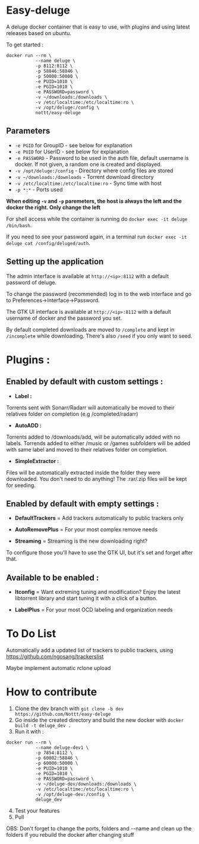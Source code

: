 # Easy-deluge

A deluge docker container that is easy to use, with plugins and using latest releases based on ubuntu.

To get started  :

```
docker run --rm \
           --name deluge \
           -p 8112:8112 \
           -p 58846:58846 \
           -p 50000:50000 \
           -e PUID=1010 \
           -e PGID=1010 \
           -e PASSWORD=password \
           -v ~/downloads:/downloads \
           -v /etc/localtime:/etc/localtime:ro \
           -v /opt/deluge:/config \
           nottt/easy-deluge
```
## Parameters

* `-e PGID` for GroupID - see below for explanation
* `-e PUID` for UserID - see below for explanation
* `-e PASSWORD` - Password to be used in the auth file, default username is docker. If not given, a random one is created and displayed.
* `-v /opt/deluge:/config` - Directory where config files are stored
* `-v ~/downloads:/downloads` - Torrent download directory
* `-v /etc/localtime:/etc/localtime:ro` - Sync time with host
* `-p *:*` - Ports used

**When editing `-v` and `-p` paremeters, the host is always the left and the docker the right. Only change the left**

For shell access while the container is running do `docker exec -it deluge /bin/bash`.

If you need to see your password again, in a terminal run `docker exec -it deluge cat /config/deluged/auth`.

## Setting up the application 

The admin interface is available at `http://<ip>:8112` with a default password of deluge.

To change the password (recommended) log in to the web interface and go to Preferences->Interface->Password.

The GTK UI interface is available at `http://<ip>:8112` with a default username of docker and the password you set.

By default completed downloads are moved to `/complete` and kept in `/incomplete` while downloading. There's also `/seed` if you only want to seed.

# Plugins : 

## Enabled by default with custom settings :

* **Label :**

Torrents sent with Sonarr/Radarr will automatically be moved to their relatives folder on completion (e.g /completed/radarr)

* **AutoADD :**

Torrents added to /downloads/add, will be automatically added with no labels.
Torrends added to either /music or /games subfolders will be added with same label and moved to their relatives folder on completion.

* **SimpleExtractor :**

Files will be automatically extracted inside the folder they were downloaded. You don't need to do anything! The .rar/.zip files will be kept for seeding. 

## Enabled by default with empty settings :

* **DefaultTrackers** = Add trackers automatically to public trackers only

* **AutoRemovePlus** = For your most complex remove needs

* **Streaming** = Streaming is the new downloading right?

To configure those you'll have to use the GTK UI, but it's set and forget after that.

## Available to be enabled :

* **ltconfig** = Want extreming tuning and modification? Enjoy the latest libtorrent library and start tuning it with a click of a button.

* **LabelPlus** = For your most OCD labeling and organization needs

# To Do List

Automatically add a updated list of trackers to public trackers, using https://github.com/ngosang/trackerslist

Maybe implement automatic rclone upload

# How to contribute

1. Clone the dev branch with `git clone -b dev https://github.com/Nottt/easy-deluge`
2. Go inside the created directory and build the new docker with `docker build -t deluge_dev .`
3. Run it with :
```
docker run --rm \
           --name deluge-dev1 \
           -p 7854:8112 \
           -p 60002:58846 \
           -p 60000:50000 \
           -e PUID=1010 \
           -e PGID=1010 \
           -e PASSWORD=password \
           -v ~/deluge-dev/downloads:/downloads \
           -v /etc/localtime:/etc/localtime:ro \
           -v /opt/deluge-dev:/config \
           deluge_dev
```
4. Test your features
5. Pull 

OBS: Don't forget to change the ports, folders and --name and clean up the folders if you rebuild the docker after changing stuff
